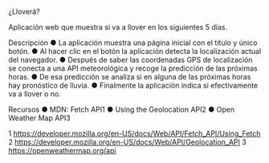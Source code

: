 ¿Lloverá? 

Aplicación web que muestra si va a llover en los siguientes 5 días.

Descripción
● La aplicación muestra una página inicial con el título y único
botón.
● Al hacer clic en el botón la aplicación detecta la localización
actual del navegador.
● Después de saber las coordenadas GPS de localización se conecta a una API meteorológica y recoge la predicción de las
próximas horas.
● De esa predicción se analiza si en alguna de las próximas
horas hay pronóstico de lluvia.
● Finalmente la aplicación indica si efectivamente va a llover o
no.

Recursos
● MDN: Fetch API1
● Using the Geolocation API2
● Open Weather Map API3

1 https://developer.mozilla.org/en-US/docs/Web/API/Fetch_API/Using_Fetch
2 https://developer.mozilla.org/en-US/docs/Web/API/Geolocation_API
3 https://openweathermap.org/api
